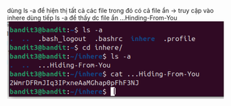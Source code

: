 dùng ls -a để hiện thị tất cả các file trong đó có cả file ẩn
-> truy cập vào inhere
dùng tiếp ls -a để thấy dc file ẩn ...Hinding-From-You
![alt text](image/4.png)